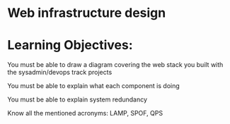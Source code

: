 # Web infrastructure design

# Learning Objectives:

 You must be able to draw a diagram covering the web stack you built with the sysadmin/devops track projects

 You must be able to explain what each component is doing

 You must be able to explain system redundancy

 Know all the mentioned acronyms: LAMP, SPOF, QPS
